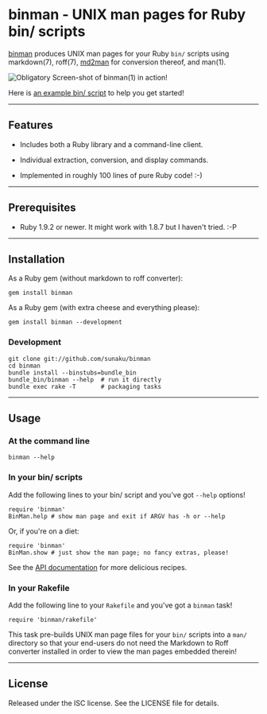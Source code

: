 binman - UNIX man pages for Ruby bin/ scripts
==============================================================================

[binman] produces UNIX man pages for your Ruby `bin/` scripts using
markdown(7), roff(7), [md2man] for conversion thereof, and man(1).

![Obligatory Screen-shot of binman(1) in action!](http://ompldr.org/vYm5mcg)

Here is [an example bin/ script][binman-bin] to help you get started!

[binman]: https://github.com/sunaku/binman
[binman-api]: http://rdoc.info/github/sunaku/binman
[binman-bin]: https://raw.github.com/sunaku/binman/master/bin/binman
[md2man]: https://github.com/sunaku/md2man

------------------------------------------------------------------------------
Features
------------------------------------------------------------------------------

* Includes both a Ruby library and a command-line client.

* Individual extraction, conversion, and display commands.

* Implemented in roughly 100 lines of pure Ruby code! :-)

------------------------------------------------------------------------------
Prerequisites
------------------------------------------------------------------------------

* Ruby 1.9.2 or newer.  It might work with 1.8.7 but I haven't tried. :-P

------------------------------------------------------------------------------
Installation
------------------------------------------------------------------------------

As a Ruby gem (without markdown to roff converter):

    gem install binman

As a Ruby gem (with extra cheese and everything please):

    gem install binman --development

### Development

    git clone git://github.com/sunaku/binman
    cd binman
    bundle install --binstubs=bundle_bin
    bundle_bin/binman --help  # run it directly
    bundle exec rake -T       # packaging tasks

------------------------------------------------------------------------------
Usage
------------------------------------------------------------------------------

### At the command line

    binman --help

### In your bin/ scripts

Add the following lines to your bin/ script and you've got `--help` options!

    require 'binman'
    BinMan.help # show man page and exit if ARGV has -h or --help

Or, if you're on a diet:

    require 'binman'
    BinMan.show # just show the man page; no fancy extras, please!

See the [API documentation][binman-api] for more delicious recipes.

### In your Rakefile

Add the following line to your `Rakefile` and you've got a `binman` task!

    require 'binman/rakefile'

This task pre-builds UNIX man page files for your `bin/` scripts into a `man/`
directory so that your end-users do not need the Markdown to Roff converter
installed in order to view the man pages embedded therein!

------------------------------------------------------------------------------
License
------------------------------------------------------------------------------

Released under the ISC license.  See the LICENSE file for details.

